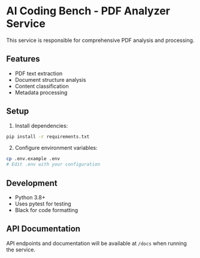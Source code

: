 # AI Coding Bench - PDF Analyzer Service

This service is responsible for comprehensive PDF analysis and processing.

## Features
- PDF text extraction
- Document structure analysis
- Content classification
- Metadata processing

## Setup
1. Install dependencies:
```bash
pip install -r requirements.txt
```

2. Configure environment variables:
```bash
cp .env.example .env
# Edit .env with your configuration
```

## Development
- Python 3.8+
- Uses pytest for testing
- Black for code formatting

## API Documentation
API endpoints and documentation will be available at `/docs` when running the service. 